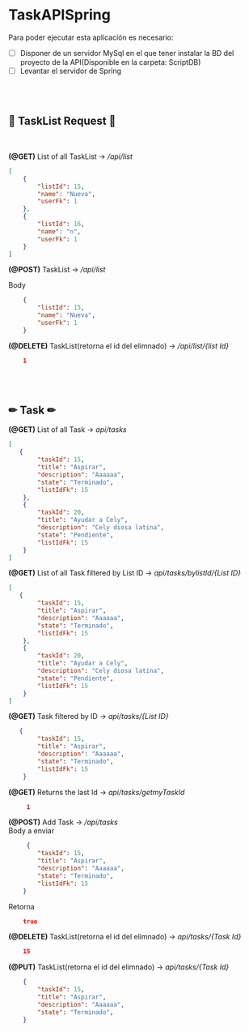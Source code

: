 # TaskAPISpring

Para poder ejecutar esta aplicación es necesario:
- [ ] Disponer de un servidor MySql en el que tener instalar la BD del proyecto de la API(Disponible en la carpeta: ScriptDB)
- [ ] Levantar el servidor de Spring

</br></br>

## 📃 TaskList Request 📃

</br>

**(@GET)** List of all TaskList -> */api/list*
```json
[
    {
        "listId": 15,
        "name": "Nueva",
        "userFk": 1
    },
    {
        "listId": 16,
        "name": "n",
        "userFk": 1
    }
]
```

**(@POST)** TaskList -> */api/list*

Body

```json
    {
        "listId": 15,
        "name": "Nueva",
        "userFk": 1
    }
```
**(@DELETE)** TaskList(retorna el id del elimnado) -> */api/list/{list Id}*
```json
    1
```
</br></br>

## ✏ Task ✏

**(@GET)** List of all Task -> *api/tasks*
```json
[
   {
        "taskId": 15,
        "title": "Aspirar",
        "description": "Aaaaaa",
        "state": "Terminado",
        "listIdFk": 15
    },
    {
        "taskId": 20,
        "title": "Ayudar a Cely",
        "description": "Cely diosa latina",
        "state": "Pendiente",
        "listIdFk": 15
    }
]
```
**(@GET)** List of all Task filtered by List ID -> *api/tasks/bylistId/{List ID}*
```json
[
   {
        "taskId": 15,
        "title": "Aspirar",
        "description": "Aaaaaa",
        "state": "Terminado",
        "listIdFk": 15
    },
    {
        "taskId": 20,
        "title": "Ayudar a Cely",
        "description": "Cely diosa latina",
        "state": "Pendiente",
        "listIdFk": 15
    }
]
```
**(@GET)** Task filtered by ID -> *api/tasks/{List ID}*
```json
   {
        "taskId": 15,
        "title": "Aspirar",
        "description": "Aaaaaa",
        "state": "Terminado",
        "listIdFk": 15
    }
```
**(@GET)** Returns the last Id -> *api/tasks/getmyTaskId*
```json
     1
```

**(@POST)** Add Task -> */api/tasks*
</br>
Body a enviar
```json
     {
        "taskId": 15,
        "title": "Aspirar",
        "description": "Aaaaaa",
        "state": "Terminado",
        "listIdFk": 15
    }
```
Retorna
```json
    true
```

**(@DELETE)** TaskList(retorna el id del elimnado) -> *api/tasks/{Task Id}*
```json
    15
```
**(@PUT)** TaskList(retorna el id del elimnado) -> *api/tasks/{Task Id}*
```json
    {
        "taskId": 15,
        "title": "Aspirar",
        "description": "Aaaaaa",
        "state": "Terminado",
    }
```
